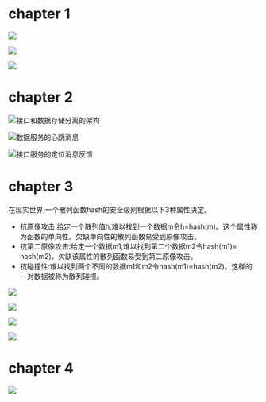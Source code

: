 # chapter 1

![](../img/2022-04-05-12-43-54.png)

![](../img/2022-04-05-12-45-34.png)

![](../img/2022-04-05-12-45-53.png)

# chapter 2

![接口和数据存储分离的架构](../img/2022-04-04-12-48-39.png)

![数据服务的心跳消息](../img/2022-04-04-12-49-46.png)

![接口服务的定位消息反馈](../img/2022-04-04-12-50-28.png)


# chapter 3

在现实世界,一个散列函数hash的安全级别根据以下3种属性决定。
- 抗原像攻击:给定一个散列值h,难以找到一个数据m令h=hash(m)。这个属性称为函数的单向性。欠缺单向性的散列函数易受到原像攻击。
- 抗第二原像攻击:给定一个数据m1,难以找到第二个数据m2令hash(m1)= hash(m2)。欠缺该属性的散列函数易受到第二原像攻击。
- 抗碰撞性:难以找到两个不同的数据m1和m2令hash(m1)=hash(m2)。这样的一对数据被称为散列碰撞。


![](../img/2022-04-05-12-46-46.png)

![](../img/2022-04-05-12-47-09.png)

![](../img/2022-04-05-12-47-26.png)

![](../img/2022-04-05-12-47-47.png)


# chapter 4



![](../img/2022-04-05-12-48-58.png)